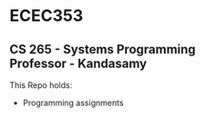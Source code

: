 # ECEC353
CS 265 - Systems Programming  
Professor - Kandasamy
-----------------------------------

This Repo holds:
- Programming assignments
